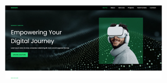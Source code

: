 ![image alt](https://github.com/shahrukhdev-ilm/nexovate-website/blob/d9041255d6fd7e85b9f79f3dd64be06a04627189/Screenshot%202025-08-06%20145550.png)
